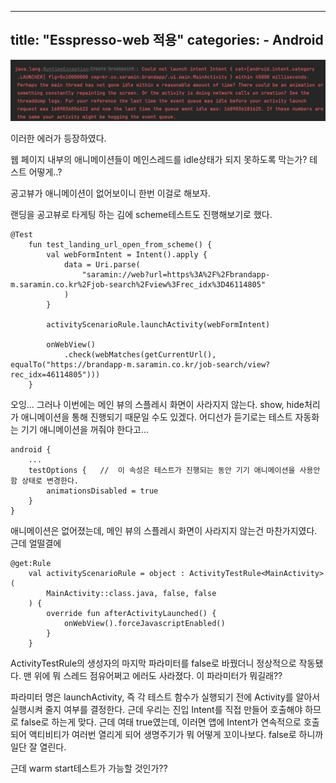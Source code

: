 
---
title: "Esspresso-web 적용"
categories:
    - Android
---
![Alt text](<../../assets/images/스크린샷 2023-07-11 오전 9.50.11.png>)

이러한 에러가 등장하였다.

웹 페이지 내부의 애니메이션들이 메인스레드를 idle상태가 되지 못하도록 막는가? 테스트 어떻게..?

공고뷰가 애니메이션이 없어보이니 한번 이걸로 해보자.

랜딩을 공고뷰로 타게팅 하는 김에 scheme테스트도 진행해보기로 했다.

```
@Test
    fun test_landing_url_open_from_scheme() {
        val webFormIntent = Intent().apply {
            data = Uri.parse(
                "saramin://web?url=https%3A%2F%2Fbrandapp-m.saramin.co.kr%2Fjob-search%2Fview%3Frec_idx%3D46114805"
            )
        }

        activityScenarioRule.launchActivity(webFormIntent)

        onWebView()
            .check(webMatches(getCurrentUrl(), equalTo("https://brandapp-m.saramin.co.kr/job-search/view?rec_idx=46114805")))
    }
```

오잉... 그러나 이번에는 메인 뷰의 스플레시 화면이 사라지지 않는다. show, hide처리가 애니메이션을 통해 진행되기 때문일 수도 있겠다. 어디선가 듣기로는 테스트 자동화는 기기 애니메이션을 꺼줘야 한다고...

```
android {
    ...
    testOptions {   //  이 속성은 테스트가 진행되는 동안 기기 애니메이션을 사용안함 상태로 변경한다.
        animationsDisabled = true
    }
}
```

애니메이션은 없어졌는데, 메인 뷰의 스플레시 화면이 사라지지 않는건 마찬가지였다. 근데 얼떨결에
```
@get:Rule
    val activityScenarioRule = object : ActivityTestRule<MainActivity>(
        MainActivity::class.java, false, false
    ) {
        override fun afterActivityLaunched() {
            onWebView().forceJavascriptEnabled()
        }
    }
```

ActivityTestRule의 생성자의 마지막 파라미터를 false로 바꿨더니 정상적으로 작동됐다. 맨 위에 뭐 스레드 점유어쩌고 에러도 사라졌다. 이 파라미터가 뭐길래??

파라미터 명은 launchActivity, 즉 각 테스트 함수가 실행되기 전에 Activity를 알아서 실행시켜 줄지 여부를 결정한다. 근데 우리는 진입 Intent를 직접 만들어 호출해야 하므로 false로 하는게 맞다. 근데 여태 true였는데, 이러면 앱에 Intent가 연속적으로 호출되어 액티비티가 여러번 열리게 되어 생명주기가 뭐 어떻게 꼬이나보다. false로 하니까 일단 잘 열린다.

근데 warm start테스트가 가능할 것인가??